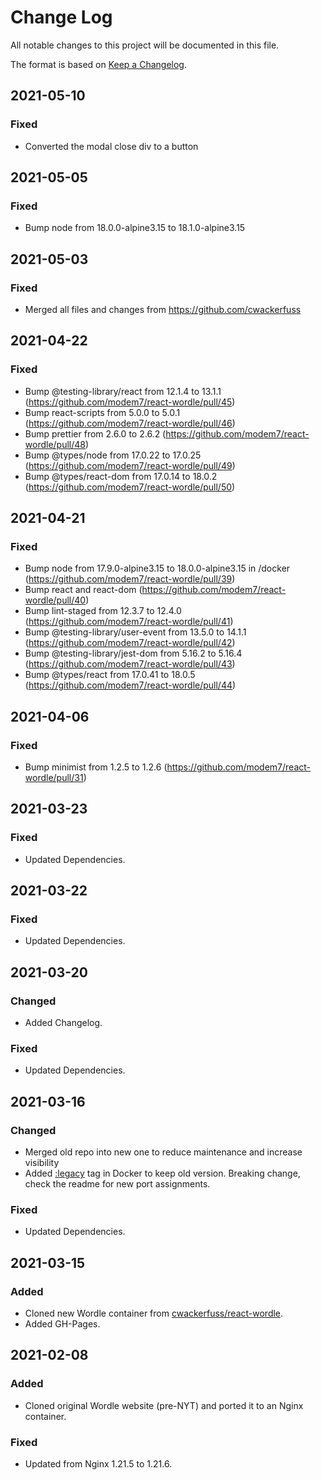 
# Change Log
All notable changes to this project will be documented in this file.
 
The format is based on [Keep a Changelog](http://keepachangelog.com/).

## 2021-05-10

### Fixed
- Converted the modal close div to a button 

## 2021-05-05

### Fixed
- Bump node from 18.0.0-alpine3.15 to 18.1.0-alpine3.15

## 2021-05-03

### Fixed
- Merged all files and changes from https://github.com/cwackerfuss

## 2021-04-22

### Fixed
- Bump @testing-library/react from 12.1.4 to 13.1.1 (https://github.com/modem7/react-wordle/pull/45)
- Bump react-scripts from 5.0.0 to 5.0.1 (https://github.com/modem7/react-wordle/pull/46)
- Bump prettier from 2.6.0 to 2.6.2 (https://github.com/modem7/react-wordle/pull/48)
- Bump @types/node from 17.0.22 to 17.0.25 (https://github.com/modem7/react-wordle/pull/49)
- Bump @types/react-dom from 17.0.14 to 18.0.2 (https://github.com/modem7/react-wordle/pull/50)

## 2021-04-21

### Fixed
- Bump node from 17.9.0-alpine3.15 to 18.0.0-alpine3.15 in /docker (https://github.com/modem7/react-wordle/pull/39)
- Bump react and react-dom (https://github.com/modem7/react-wordle/pull/40)
- Bump lint-staged from 12.3.7 to 12.4.0 (https://github.com/modem7/react-wordle/pull/41)
- Bump @testing-library/user-event from 13.5.0 to 14.1.1 (https://github.com/modem7/react-wordle/pull/42)
- Bump @testing-library/jest-dom from 5.16.2 to 5.16.4 (https://github.com/modem7/react-wordle/pull/43)
- Bump @types/react from 17.0.41 to 18.0.5 (https://github.com/modem7/react-wordle/pull/44)

## 2021-04-06

### Fixed
- Bump minimist from 1.2.5 to 1.2.6 (https://github.com/modem7/react-wordle/pull/31)

## 2021-03-23

### Fixed
- Updated Dependencies.

## 2021-03-22

### Fixed
- Updated Dependencies.

## 2021-03-20

### Changed
- Added Changelog.

### Fixed
- Updated Dependencies.

## 2021-03-16

### Changed
- Merged old repo into new one to reduce maintenance and increase visibility
- Added [:legacy](https://hub.docker.com/layers/modem7/wordle/legacy/images/sha256-a438e949fac97d769d747aaf0a819fe467fc20f425a46a3561a8679752bb023f?context=explore) tag in Docker to keep old version. Breaking change, check the readme for new port assignments. 

### Fixed
- Updated Dependencies.

## 2021-03-15

### Added
- Cloned new Wordle container from [cwackerfuss/react-wordle](https://github.com/cwackerfuss/react-wordle).
- Added GH-Pages.
  
## 2021-02-08
 
### Added
- Cloned original Wordle website (pre-NYT) and ported it to an Nginx container.
  
### Fixed
- Updated from Nginx 1.21.5 to 1.21.6.
